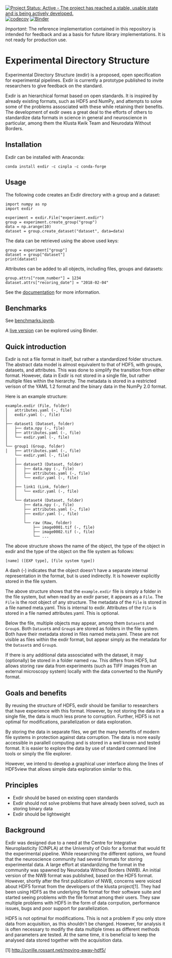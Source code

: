 [![Project Status: Active - The project has reached a stable, usable state and is being actively developed.](http://www.repostatus.org/badges/latest/active.svg)](http://www.repostatus.org/#active)
[![codecov](https://codecov.io/gh/CINPLA/exdir/branch/dev/graph/badge.svg)](https://codecov.io/gh/CINPLA/exdir)
[![Binder](https://mybinder.org/badge.svg)](https://mybinder.org/v2/gh/CINPLA/exdir/dev?filepath=tests%2Fbenchmarks%2Fbenchmarks.ipynb)

*Important*: The reference implementation contained in this repository is intended for
feedback and as a basis for future library implementations.
It is not ready for production use.

# Experimental Directory Structure #

Experimental Directory Structure (exdir) is a proposed, open specification for
experimental pipelines.
Exdir is currently a prototype published to invite researchers to give feedback on
the standard.

Exdir is an hierarchical format based on open standards.
It is inspired by already existing formats, such as HDF5 and NumPy,
and attempts to solve some of the problems assosciated with these while
retaining their benefits.
The development of exdir owes a great deal to the efforts of others to standardize
data formats in science in general and neuroscience in particular, among them
the Klusta Kwik Team and Neurodata Without Borders.

## Installation

Exdir can be installed with Anaconda:

    conda install exdir -c cinpla -c conda-forge

## Usage

The following code creates an Exdir directory with a group and a dataset:

```
import numpy as np
import exdir

experiment = exdir.File("experiment.exdir")
group = experiment.create_group("group")
data = np.arange(10)
dataset = group.create_dataset("dataset", data=data)
```

The data can be retrieved using the above used keys:

```
group = experiment["group"]
dataset = group["dataset"]
print(dataset)
```

Attributes can be added to all objects, including files, groups and datasets:

```
group.attrs["room_number"] = 1234
dataset.attrs["recoring_date"] = "2018-02-04"
```

See the [documentation](https://exdir.readthedocs.io) for more information.

## Benchmarks ##

See [benchmarks.ipynb](tests/benchmarks/benchmarks.ipynb).

A [live version](https://mybinder.org/v2/gh/CINPLA/exdir/dev?filepath=tests%2Fbenchmarks%2Fbenchmarks.ipynb)
can be explored using Binder.

## Quick introduction ##

Exdir is not a file format in itself, but rather a standardized folder structure.
The abstract data model is almost equivalent to that of HDF5,
with groups, datasets, and attributes.
This was done to simplify the transition from either format.
However, data in Exdir is not stored in a single file,
but rather multiple files within the hierarchy.
The metadata is stored in a restricted verison of the YAML 1.2 format
and the binary data in the NumPy 2.0 format.

Here is an example structure:

```
example.exdir (File, folder)
│   attributes.yaml (-, file)
│   exdir.yaml (-, file)
│
├── dataset1 (Dataset, folder)
│   ├── data.npy (-, file)
│   ├── attributes.yaml (-, file)
│   └── exdir.yaml (-, file)
│
└── group1 (Group, folder)
│   ├── attributes.yaml (-, file)
    └── exdir.yaml (-, file)
    │
    ├── dataset3 (Dataset, folder)
    │   ├── data.npy (-, file)
    │   ├── attributes.yaml (-, file)
    │   └── exdir.yaml (-, file)
    │
    ├── link1 (Link, folder)
    │   └── exdir.yaml (-, file)
    │
    └── dataset4 (Dataset, folder)
        ├── data.npy (-, file)
        ├── attributes.yaml (-, file)
        ├── exdir.yaml (-, file)
        │
        └── raw (Raw, folder)
            ├── image0001.tif (-, file)
            ├── image0002.tif (-, file)
            └── ...
```

The above structure shows the name of the object, the type of the object in exdir and
the type of the object on the file system as follows:

```
[name] ([EXP type], [file system type])
```

A dash (-) indicates that the object doesn't have a separate internal
representation in the format, but is used indirectly.
It is however explicitly stored in the file system.

The above structure shows that the `example.exdir` file is simply a folder in
the file system, but when read by an exdir parser, it appears as a `File`.
The `File` is the root object of any structure.
The metadata of the `File` is stored in a file named meta.yaml.
This is internal to exdir.
Attributes of the `File` is stored in a file named attributes.yaml.
This is optional.

Below the file, multiple objects may appear, among them `Dataset`s and `Group`s.
Both `Dataset`s and `Group`s are stored as folders in the file system.
Both have their metadata stored in files named meta.yaml.
These are not visible as files within the exdir format, but appear simply as
the metadata for the `Dataset`s and `Group`s.

If there is any additional data assosciated with the dataset,
it may (optionally) be stored in a folder named `raw`.
This differs from HDF5, but allows storing raw data from experiments (such as
TIFF images from an external microscopy system) locally with the data
converted to the NumPy format.

## Goals and benefits ##

By reusing the structure of HDF5, exdir should be familiar to researchers that
have experience with this format.
However, by not storing the data in a single file,
the data is much less prone to corruption.
Further, HDF5 is not optimal for modifications, parallelization or data
exploration.

By storing the data in separate files, we get the many benefits of modern file
systems in protection against data corruption.
The data is more easily accessible in parallell computing and is stored in
a well known and tested format.
It is easier to explore the data by use of standard command line tools or simply
the file explorer.

However, we intend to develop a graphical user interface along the lines of
HDF5view that allows simple data exploration similar to this.

## Principles ##

- Exdir should be based on existing open standards
- Exdir should not solve problems that have already been solved, such as storing binary data
- Exdir should be lightweight

## Background ##

Exdir was designed due to a need at the Centre for Integrative
Neuroplasticity (CINPLA) at the University of Oslo for a format that would
fit the experimental pipeline.
While researching the different options, we found that the neuroscience
community had several formats for storing experimental data.
A large effort at standardizing the format in the community was spawned by
Neurodata Without Borders (NWB).
An initial version of the NWB format was published, based on the HDF5 format.
However, shortly after the first publication of NWB, concerns were voiced
about HDF5 format from the developers of the klusta project[1].
They had been using HDF5 as the underlying file format for their software suite
and started seeing problems with the file format among their users.
They saw multiple problems with HDF5 in the form of data corrpution, performance
issues, bugs and poor support for parallelization.

HDF5 is not optimal for modifications.
This is not a problem if you only store data from acquisition,
as this shouldn't be changed.
However, for analysis it is often necessary to modify the data multiple times as
different methods and parameters are tested.
At the same time, it is beneficial to keep the analysed data stored together
with the acquisition data.

[1] http://cyrille.rossant.net/moving-away-hdf5/
